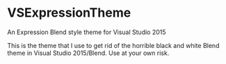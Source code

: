 # VSExpressionTheme

An Expression Blend style theme for Visual Studio 2015

This is the theme that I use to get rid of the horrible black and white Blend theme in Visual Studio 2015/Blend. Use at your own risk.

